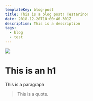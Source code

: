 ```yaml
---
templateKey: blog-post
title: This is a blog post! Testarino!
date: 2018-12-20T18:00:46.301Z
description: This is a description
tags:
  - blog
  - test
---
```

![](/img/apple-touch-icon.png)

# This is an h1

This is a paragraph

> This is a quote.
